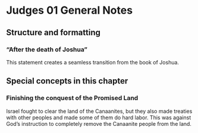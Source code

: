 # Judges 01 General Notes
## Structure and formatting
### “After the death of Joshua”
This statement creates a seamless transition from the book of Joshua.

## Special concepts in this chapter

### Finishing the conquest of the Promised Land

Israel fought to clear the land of the Canaanites, but they also made treaties with other peoples and made some of them do hard labor. This was against God’s instruction to completely remove the Canaanite people from the land.